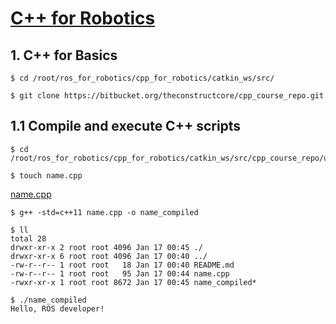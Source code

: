# [C++ for Robotics](../README.md)

## 1. C++ for Basics
```
$ cd /root/ros_for_robotics/cpp_for_robotics/catkin_ws/src/
```
```
$ git clone https://bitbucket.org/theconstructcore/cpp_course_repo.git
```

## 1.1 Compile and execute C++ scripts
```
$ cd /root/ros_for_robotics/cpp_for_robotics/catkin_ws/src/cpp_course_repo/utilities/
```
```
$ touch name.cpp
```
[name.cpp](../catkin_ws/src/cpp_course_repo/utilities/name.cpp)
```
$ g++ -std=c++11 name.cpp -o name_compiled
```
```
$ ll
total 28
drwxr-xr-x 2 root root 4096 Jan 17 00:45 ./
drwxr-xr-x 6 root root 4096 Jan 17 00:40 ../
-rw-r--r-- 1 root root   18 Jan 17 00:40 README.md
-rw-r--r-- 1 root root   95 Jan 17 00:44 name.cpp
-rwxr-xr-x 1 root root 8672 Jan 17 00:45 name_compiled*
```
```
$ ./name_compiled
Hello, ROS developer!
```